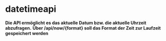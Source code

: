 # datetimeapi
**Die API ermöglicht es das aktuelle Datum bzw. die aktuelle Uhrzeit abzufragen.**
**Über /api/now/{format} soll das Format der Zeit zur Laufzeit gespeichert werden**
